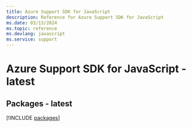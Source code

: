 ```yaml
---
title: Azure Support SDK for JavaScript
description: Reference for Azure Support SDK for JavaScript
ms.date: 03/13/2024
ms.topic: reference
ms.devlang: javascript
ms.service: support
---
```

# Azure Support SDK for JavaScript - latest
## Packages - latest
[!INCLUDE [packages](support-index.md)]